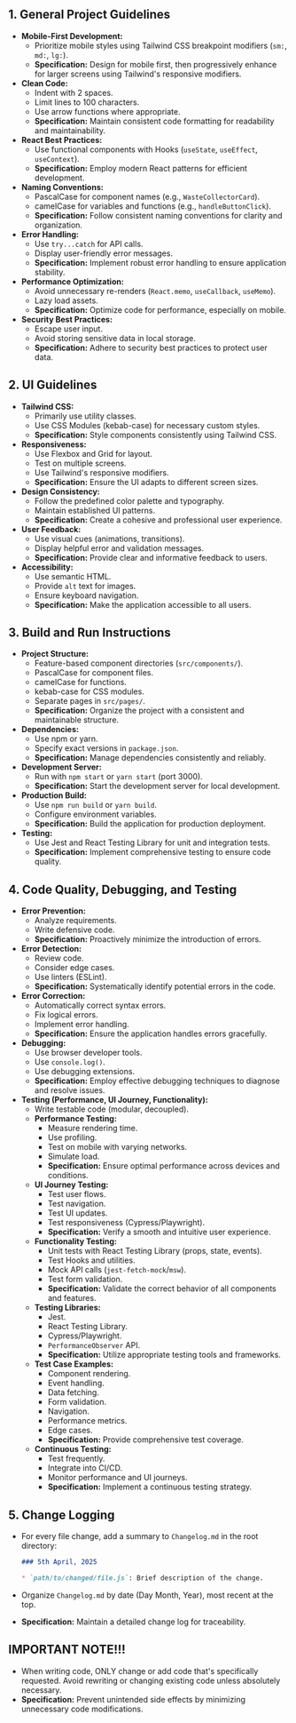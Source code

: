 ## 1. General Project Guidelines

* **Mobile-First Development:**
    * Prioritize mobile styles using Tailwind CSS breakpoint modifiers (`sm:`, `md:`, `lg:`).
    * **Specification:** Design for mobile first, then progressively enhance for larger screens using Tailwind's responsive modifiers.
* **Clean Code:**
    * Indent with 2 spaces.
    * Limit lines to 100 characters.
    * Use arrow functions where appropriate.
    * **Specification:** Maintain consistent code formatting for readability and maintainability.
* **React Best Practices:**
    * Use functional components with Hooks (`useState`, `useEffect`, `useContext`).
    * **Specification:** Employ modern React patterns for efficient development.
* **Naming Conventions:**
    * PascalCase for component names (e.g., `WasteCollectorCard`).
    * camelCase for variables and functions (e.g., `handleButtonClick`).
    * **Specification:** Follow consistent naming conventions for clarity and organization.
* **Error Handling:**
    * Use `try...catch` for API calls.
    * Display user-friendly error messages.
    * **Specification:** Implement robust error handling to ensure application stability.
* **Performance Optimization:**
    * Avoid unnecessary re-renders (`React.memo`, `useCallback`, `useMemo`).
    * Lazy load assets.
    * **Specification:** Optimize code for performance, especially on mobile.
* **Security Best Practices:**
    * Escape user input.
    * Avoid storing sensitive data in local storage.
    * **Specification:** Adhere to security best practices to protect user data.

## 2. UI Guidelines

* **Tailwind CSS:**
    * Primarily use utility classes.
    * Use CSS Modules (kebab-case) for necessary custom styles.
    * **Specification:** Style components consistently using Tailwind CSS.
* **Responsiveness:**
    * Use Flexbox and Grid for layout.
    * Test on multiple screens.
    * Use Tailwind's responsive modifiers.
    * **Specification:** Ensure the UI adapts to different screen sizes.
* **Design Consistency:**
    * Follow the predefined color palette and typography.
    * Maintain established UI patterns.
    * **Specification:** Create a cohesive and professional user experience.
* **User Feedback:**
    * Use visual cues (animations, transitions).
    * Display helpful error and validation messages.
    * **Specification:** Provide clear and informative feedback to users.
* **Accessibility:**
    * Use semantic HTML.
    * Provide `alt` text for images.
    * Ensure keyboard navigation.
    * **Specification:** Make the application accessible to all users.

## 3. Build and Run Instructions

* **Project Structure:**
    * Feature-based component directories (`src/components/`).
    * PascalCase for component files.
    * camelCase for functions.
    * kebab-case for CSS modules.
    * Separate pages in `src/pages/`.
    * **Specification:** Organize the project with a consistent and maintainable structure.
* **Dependencies:**
    * Use npm or yarn.
    * Specify exact versions in `package.json`.
    * **Specification:** Manage dependencies consistently and reliably.
* **Development Server:**
    * Run with `npm start` or `yarn start` (port 3000).
    * **Specification:** Start the development server for local development.
* **Production Build:**
    * Use `npm run build` or `yarn build`.
    * Configure environment variables.
    * **Specification:** Build the application for production deployment.
* **Testing:**
    * Use Jest and React Testing Library for unit and integration tests.
    * **Specification:** Implement comprehensive testing to ensure code quality.

## 4. Code Quality, Debugging, and Testing

* **Error Prevention:**
    * Analyze requirements.
    * Write defensive code.
    * **Specification:** Proactively minimize the introduction of errors.
* **Error Detection:**
    * Review code.
    * Consider edge cases.
    * Use linters (ESLint).
    * **Specification:** Systematically identify potential errors in the code.
* **Error Correction:**
    * Automatically correct syntax errors.
    * Fix logical errors.
    * Implement error handling.
    * **Specification:** Ensure the application handles errors gracefully.
* **Debugging:**
    * Use browser developer tools.
    * Use `console.log()`.
    * Use debugging extensions.
    * **Specification:** Employ effective debugging techniques to diagnose and resolve issues.
* **Testing (Performance, UI Journey, Functionality):**
    * Write testable code (modular, decoupled).
    * **Performance Testing:**
        * Measure rendering time.
        * Use profiling.
        * Test on mobile with varying networks.
        * Simulate load.
        * **Specification:** Ensure optimal performance across devices and conditions.
    * **UI Journey Testing:**
        * Test user flows.
        * Test navigation.
        * Test UI updates.
        * Test responsiveness (Cypress/Playwright).
        * **Specification:** Verify a smooth and intuitive user experience.
    * **Functionality Testing:**
        * Unit tests with React Testing Library (props, state, events).
        * Test Hooks and utilities.
        * Mock API calls (`jest-fetch-mock`/`msw`).
        * Test form validation.
        * **Specification:** Validate the correct behavior of all components and features.
    * **Testing Libraries:**
        * Jest.
        * React Testing Library.
        * Cypress/Playwright.
        * `PerformanceObserver` API.
        * **Specification:** Utilize appropriate testing tools and frameworks.
    * **Test Case Examples:**
        * Component rendering.
        * Event handling.
        * Data fetching.
        * Form validation.
        * Navigation.
        * Performance metrics.
        * Edge cases.
        * **Specification:** Provide comprehensive test coverage.
    * **Continuous Testing:**
        * Test frequently.
        * Integrate into CI/CD.
        * Monitor performance and UI journeys.
        * **Specification:** Implement a continuous testing strategy.

## 5. Change Logging

* For every file change, add a summary to `Changelog.md` in the root directory:

    ```markdown
    ### 5th April, 2025

    * `path/to/changed/file.js`: Brief description of the change.
    ```

* Organize `Changelog.md` by date (Day Month, Year), most recent at the top.

* **Specification:** Maintain a detailed change log for traceability.

## IMPORTANT NOTE!!!

* When writing code, ONLY change or add code that's specifically requested. Avoid rewriting or changing existing code unless absolutely necessary.
* **Specification:** Prevent unintended side effects by minimizing unnecessary code modifications.